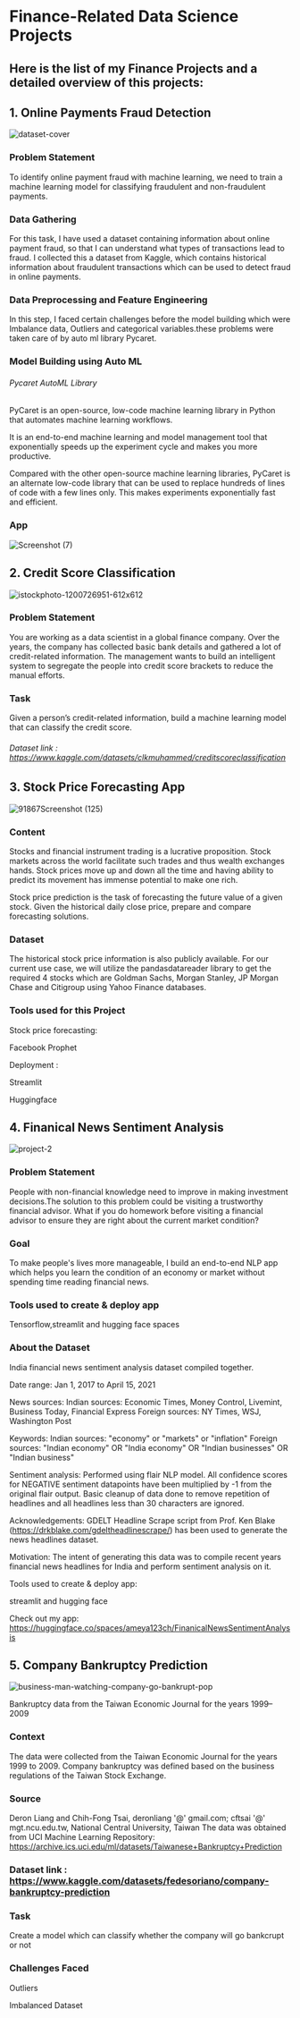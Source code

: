 

# Finance-Related Data Science Projects

## Here is the list of my Finance Projects and a detailed overview of this projects:






## 1. Online Payments Fraud Detection

![dataset-cover](https://user-images.githubusercontent.com/88341388/203754171-9b931d52-652c-4b60-a868-d97920a21181.jpg)

### Problem Statement

To identify online payment fraud with machine learning, we need to train a machine learning model for classifying fraudulent and non-fraudulent payments. 


### Data Gathering

For this task, I have used a dataset containing information about online payment fraud, so that I can understand what types of transactions lead to fraud. I collected this a dataset from Kaggle, which contains historical information about fraudulent transactions which can be used to detect fraud in online payments.

### Data Preprocessing and Feature Engineering
In this step, I faced certain challenges before the model building which were Imbalance data, Outliers and categorical variables.these problems were taken care of by auto ml library Pycaret.

### Model Building using Auto ML

###### Pycaret AutoML Library

PyCaret is an open-source, low-code machine learning library in Python that automates machine learning workflows.

It is an end-to-end machine learning and model management tool that exponentially speeds up the experiment cycle and makes you more productive.

Compared with the other open-source machine learning libraries, PyCaret is an alternate low-code library that can be used to replace hundreds of lines of code with a few lines only. This makes experiments exponentially fast and efficient.





### App

![Screenshot (7)](https://user-images.githubusercontent.com/88341388/210163372-5447d565-60f0-4f9f-aeb6-dd21354571fb.png)




## 2. Credit Score Classification

![istockphoto-1200726951-612x612](https://user-images.githubusercontent.com/88341388/203758077-9342a869-9631-49ae-91b6-136b0c4d9554.jpg)

### Problem Statement

You are working as a data scientist in a global finance company. Over the years, the company has collected basic bank details and gathered a lot of credit-related information. The management wants to build an intelligent system to segregate the people into credit score brackets to reduce the manual efforts.



### Task

Given a person’s credit-related information, build a machine learning model that can classify the credit score.



###### Dataset link : https://www.kaggle.com/datasets/clkmuhammed/creditscoreclassification







## 3. Stock Price Forecasting App

![91867Screenshot (125)](https://user-images.githubusercontent.com/88341388/203889985-dc079235-1694-4cf3-8176-f749c2e27604.png)

### Content

Stocks and financial instrument trading is a lucrative proposition. Stock markets across the world facilitate such trades and thus wealth exchanges hands. Stock prices move up and down all the time and having ability to predict its movement has immense potential to make one rich.

Stock price prediction is the task of forecasting the future value of a given stock. Given the historical daily close price, prepare and compare forecasting solutions.

### Dataset

The historical stock price information is also publicly available. For our current use case, we will utilize the pandasdatareader library to get the required 4 stocks which are Goldman Sachs, Morgan Stanley, JP Morgan Chase and Citigroup using Yahoo Finance databases.


### Tools used for this Project
Stock price forecasting:

Facebook Prophet

Deployment :

Streamlit

Huggingface






## 4. Finanical News Sentiment Analysis

![project-2](https://user-images.githubusercontent.com/88341388/211352023-4366ae1b-f4b5-41f2-9836-2fb30ed0aeed.jpeg)


### Problem Statement

People with non-financial knowledge need to improve in making investment decisions.The solution to this problem could be visiting a trustworthy financial advisor. What if you do homework before visiting a financial advisor to ensure they are right about the current market condition?

### Goal

To make people's lives more manageable, I build an end-to-end NLP app which helps you learn the condition of an economy or market without spending time reading financial news.

### Tools used to create & deploy app

Tensorflow,streamlit and hugging face spaces


### About the Dataset

India financial news sentiment analysis dataset compiled together.

Date range: Jan 1, 2017 to April 15, 2021

News sources:
Indian sources: Economic Times, Money Control, Livemint, Business Today, Financial Express
Foreign sources: NY Times, WSJ, Washington Post

Keywords:
Indian sources: "economy" or "markets" or "inflation"
Foreign sources: "Indian economy" OR "India economy" OR "Indian businesses" OR "Indian business"

Sentiment analysis: Performed using flair NLP model. All confidence scores for NEGATIVE sentiment datapoints have been multiplied by -1 from the original flair output. Basic cleanup of data done to remove repetition of headlines and all headlines less than 30 characters are ignored.

Acknowledgements: GDELT Headline Scrape script from Prof. Ken Blake (https://drkblake.com/gdeltheadlinescrape/) has been used to generate the news headlines dataset.

Motivation: The intent of generating this data was to compile recent years financial news headlines for India and perform sentiment analysis on it.

Tools used to create & deploy app:

streamlit and hugging face

Check out my app: https://huggingface.co/spaces/ameya123ch/FinanicalNewsSentimentAnalysis







## 5. Company Bankruptcy Prediction

![business-man-watching-company-go-bankrupt-pop](https://user-images.githubusercontent.com/88341388/203910486-bbc908c2-1d3b-4d79-b760-dcac7341b9fc.jpg)

Bankruptcy data from the Taiwan Economic Journal for the years 1999–2009

### Context

The data were collected from the Taiwan Economic Journal for the years 1999 to 2009. Company bankruptcy was defined based on the business regulations of the Taiwan Stock Exchange.

### Source

Deron Liang and Chih-Fong Tsai, deronliang '@' gmail.com; cftsai '@' mgt.ncu.edu.tw, National Central University, Taiwan The data was obtained from UCI Machine Learning Repository: https://archive.ics.uci.edu/ml/datasets/Taiwanese+Bankruptcy+Prediction


### Dataset link : https://www.kaggle.com/datasets/fedesoriano/company-bankruptcy-prediction


### Task
Create a model which can classify whether the company will go bankcrupt or not

### Challenges Faced

Outliers

Imbalanced Dataset











